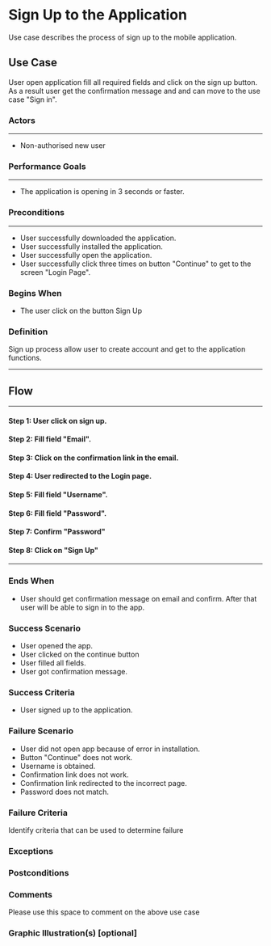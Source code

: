 # Sign Up to the Application
Use case describes the process of sign up to the mobile application.

## Use Case
User open application fill all required fields and click on the sign up button. As a result user get the confirmation message and 
and can move to the use case "Sign in". 
### Actors
---
* Non-authorised new user

### Performance Goals
---
* The application is opening in 3 seconds or faster.

### Preconditions
---
* User successfully downloaded the application.
* User successfully installed the application.
* User successfully open the application.
* User successfully click three times on button "Continue" to get to the screen "Login Page".
### Begins When
* The user click on the button Sign Up

### Definition
Sign up process allow user to create account and get to the application functions.
___
## Flow
---
#### Step 1: User click on sign up.
#### Step 2: Fill field "Email".
#### Step 3: Click on the confirmation link in the email.
#### Step 4: User redirected to the Login page.
#### Step 5: Fill field "Username".
#### Step 6: Fill field "Password".
#### Step 7: Confirm "Password"
#### Step 8: Click on "Sign Up"
___
### Ends When
* User should get confirmation message on email and confirm. After that user will be able to sign in to the app.
### Success Scenario
* User opened the app.
* User clicked on the continue button
* User filled all fields.
* User got confirmation message.

### Success Criteria
* User signed up to the application.
### Failure Scenario
* User did not open app because of error in installation.
* Button "Continue" does not work.
* Username is obtained.
* Confirmation link does not work.
* Confirmation link redirected to the incorrect page.
* Password does not match.
  
### Failure Criteria
Identify criteria that can be used to determine failure

### Exceptions
### Postconditions

### Comments
Please use this space to comment on the above use case

### Graphic Illustration(s) [optional]
